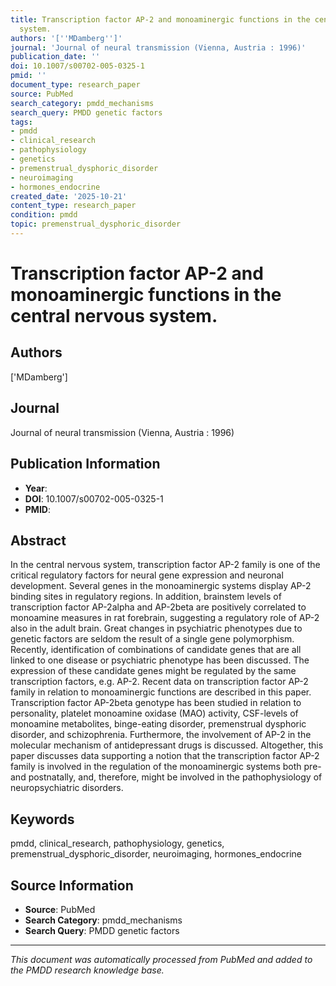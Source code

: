 ```yaml
---
title: Transcription factor AP-2 and monoaminergic functions in the central nervous
  system.
authors: '[''MDamberg'']'
journal: 'Journal of neural transmission (Vienna, Austria : 1996)'
publication_date: ''
doi: 10.1007/s00702-005-0325-1
pmid: ''
document_type: research_paper
source: PubMed
search_category: pmdd_mechanisms
search_query: PMDD genetic factors
tags:
- pmdd
- clinical_research
- pathophysiology
- genetics
- premenstrual_dysphoric_disorder
- neuroimaging
- hormones_endocrine
created_date: '2025-10-21'
content_type: research_paper
condition: pmdd
topic: premenstrual_dysphoric_disorder
---
```


# Transcription factor AP-2 and monoaminergic functions in the central nervous system.

## Authors
['MDamberg']

## Journal
Journal of neural transmission (Vienna, Austria : 1996)

## Publication Information
- **Year**: 
- **DOI**: 10.1007/s00702-005-0325-1
- **PMID**: 

## Abstract
In the central nervous system, transcription factor AP-2 family is one of the critical regulatory factors for neural gene expression and neuronal development. Several genes in the monoaminergic systems display AP-2 binding sites in regulatory regions. In addition, brainstem levels of transcription factor AP-2alpha and AP-2beta are positively correlated to monoamine measures in rat forebrain, suggesting a regulatory role of AP-2 also in the adult brain. Great changes in psychiatric phenotypes due to genetic factors are seldom the result of a single gene polymorphism. Recently, identification of combinations of candidate genes that are all linked to one disease or psychiatric phenotype has been discussed. The expression of these candidate genes might be regulated by the same transcription factors, e.g. AP-2. Recent data on transcription factor AP-2 family in relation to monoaminergic functions are described in this paper. Transcription factor AP-2beta genotype has been studied in relation to personality, platelet monoamine oxidase (MAO) activity, CSF-levels of monoamine metabolites, binge-eating disorder, premenstrual dysphoric disorder, and schizophrenia. Furthermore, the involvement of AP-2 in the molecular mechanism of antidepressant drugs is discussed. Altogether, this paper discusses data supporting a notion that the transcription factor AP-2 family is involved in the regulation of the monoaminergic systems both pre- and postnatally, and, therefore, might be involved in the pathophysiology of neuropsychiatric disorders.

## Keywords
pmdd, clinical_research, pathophysiology, genetics, premenstrual_dysphoric_disorder, neuroimaging, hormones_endocrine

## Source Information
- **Source**: PubMed
- **Search Category**: pmdd_mechanisms
- **Search Query**: PMDD genetic factors

---
*This document was automatically processed from PubMed and added to the PMDD research knowledge base.*

